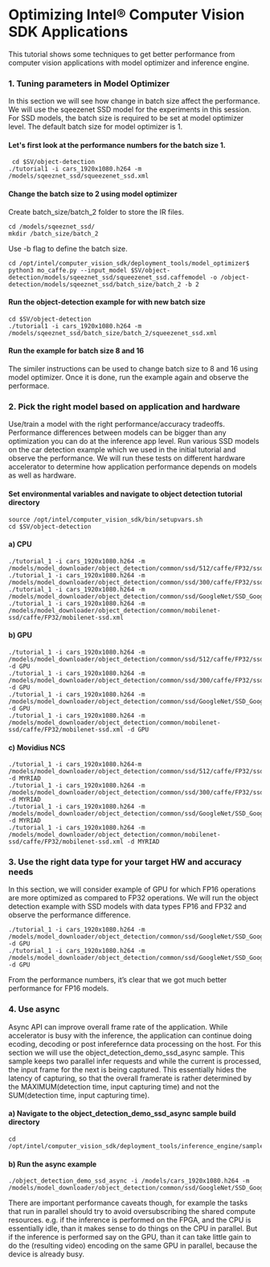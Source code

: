 # Optimizing Intel® Computer Vision SDK Applications
This tutorial shows some techniques to get better performance from computer vision applications with model optimizer and inference engine. 


### 1. Tuning parameters in Model Optimizer
In this section we will see how change in batch size affect the performance. We will use the sqeezenet SSD model for the experiments in this session.  
For SSD models, the batch size is required to be set at model optimizer level. The default batch size for model optimizer is 1. 

#### Let's first look at the performance numbers for the batch size 1. 

	 cd $SV/object-detection
	./tutorial1 -i cars_1920x1080.h264 -m /models/sqeeznet_ssd/squeezenet_ssd.xml


#### Change the batch size to 2 using model optimizer
 Create batch_size/batch_2 folder to store the IR files. 
 
 	cd /models/sqeeznet_ssd/
 	mkdir /batch_size/batch_2
	
Use -b flag to define the batch size.

	cd /opt/intel/computer_vision_sdk/deployment_tools/model_optimizer$  
	python3 mo_caffe.py --input_model $SV/object-detection/models/sqeeznet_ssd/squeezenet_ssd.caffemodel -o /object-detection/models/sqeeznet_ssd/batch_size/batch_2 -b 2

#### Run the object-detection example for with new batch size

	cd $SV/object-detection
	./tutorial1 -i cars_1920x1080.h264 -m /models/sqeeznet_ssd/batch_size/batch_2/squeezenet_ssd.xml

#### Run the example for batch size 8 and 16
The similer instructions can be used to change batch size to 8 and 16 using model optimizer. Once it is done, run the example again and observe the performace. 


### 2. Pick the right model based on application and hardware
Use/train a model with the right performance/accuracy tradeoffs. Performance differences between models can be bigger than any optimization you can do at the inference app level.
Run various SSD models on the car detection example which we used in the initial tutorial and observe the performance. We will run these tests on different hardware accelerator to determine how application performance depends on models as well as hardware. 

#### Set environmental variables and navigate to object detection tutorial directory

	source /opt/intel/computer_vision_sdk/bin/setupvars.sh
	cd $SV/object-detection

#### a) CPU
 
	./tutorial_1 -i cars_1920x1080.h264 -m /models/model_downloader/object_detection/common/ssd/512/caffe/FP32/ssd512.xml
	./tutorial_1 -i cars_1920x1080.h264 -m /models/model_downloader/object_detection/common/ssd/300/caffe/FP32/ssd300.xml
	./tutorial_1 -i cars_1920x1080.h264 -m /models/model_downloader/object_detection/common/ssd/GoogleNet/SSD_GoogleNet_v2_fp32.xml
	./tutorial_1 -i cars_1920x1080.h264 -m /models/model_downloader/object_detection/common/mobilenet-ssd/caffe/FP32/mobilenet-ssd.xml

#### b) GPU
 
	./tutorial_1 -i cars_1920x1080.h264 -m /models/model_downloader/object_detection/common/ssd/512/caffe/FP32/ssd512.xml -d GPU
	./tutorial_1 -i cars_1920x1080.h264 -m /models/model_downloader/object_detection/common/ssd/300/caffe/FP32/ssd300.xml -d GPU
	./tutorial_1 -i cars_1920x1080.h264 -m /models/model_downloader/object_detection/common/ssd/GoogleNet/SSD_GoogleNet_v2_fp32.xml -d GPU
	./tutorial_1 -i cars_1920x1080.h264 -m /models/model_downloader/object_detection/common/mobilenet-ssd/caffe/FP32/mobilenet-ssd.xml -d GPU

#### c) Movidius NCS

	./tutorial_1 -i cars_1920x1080.h264-m /models/model_downloader/object_detection/common/ssd/512/caffe/FP32/ssd512.xml -d MYRIAD
	./tutorial_1 -i cars_1920x1080.h264 -m /models/model_downloader/object_detection/common/ssd/300/caffe/FP32/ssd300.xml -d MYRIAD
	./tutorial_1 -i cars_1920x1080.h264 -m /models/model_downloader/object_detection/common/ssd/GoogleNet/SSD_GoogleNet_v2_fp32.xml -d MYRIAD
	./tutorial_1 -i cars_1920x1080.h264 -m /models/model_downloader/object_detection/common/mobilenet-ssd/caffe/FP32/mobilenet-ssd.xml -d MYRIAD

### 3. Use the right data type for your target HW and accuracy needs
In this section, we will consider example of GPU for which FP16 operations are more optimized as compared to FP32 operations. We will run the object detection example with SSD models with data types FP16 and FP32 and observe the performance difference. 

	./tutorial_1 -i cars_1920x1080.h264 -m /models/model_downloader/object_detection/common/ssd/GoogleNet/SSD_GoogleNet_v2_fp32.xml -d GPU
	./tutorial_1 -i cars_1920x1080.h264 -m /models/model_downloader/object_detection/common/ssd/GoogleNet/SSD_GoogleNet_v2_fp16.xml -d GPU

From the performance numbers, it’s clear that we got much better performance for FP16 models. 


### 4. Use async
Async API can improve overall frame rate of the application. While accelerator is busy with the inference, the application can continue doing ecoding, decoding or post inferefernce data processing on the host. For this section we will use the object_detection_demo_ssd_async sample. This sample keeps two parallel infer requests and while the current is processed, the input frame for the next is being captured. This essentially hides the latency of capturing, so that the overall framerate is rather determined by the MAXIMUM(detection time, input capturing time) and not the SUM(detection time, input capturing time).
#### a) Navigate to the object_detection_demo_ssd_async sample build directory

    cd /opt/intel/computer_vision_sdk/deployment_tools/inference_engine/samples/build/intel64/Release
    
#### b) Run the async example

    ./object_detection_demo_ssd_async -i /models/cars_1920x1080.h264 -m /models/model_downloader/object_detection/common/ssd/GoogleNet/SSD_GoogleNet_v2_fp32.xml 

There are important performance caveats though, for example the tasks that run in parallel should try to avoid oversubscribing the shared compute resources. e.g. if the inference is performed on the FPGA, and the CPU is essentially idle, than it makes sense to do things on the CPU in parallel. But if the inference is performed say on the GPU, than it can take little gain to do the (resulting video) encoding on the same GPU in parallel, because the device is already busy.





